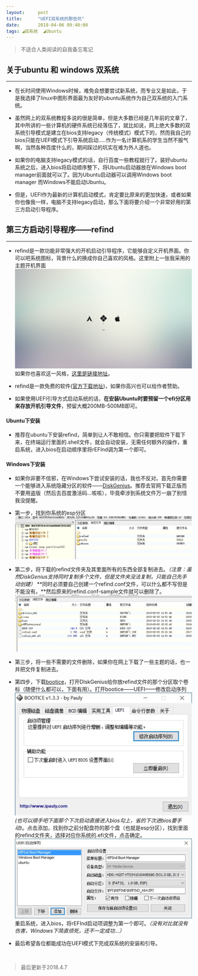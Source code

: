 ```yaml
---
layout:     post
title:      "UEFI双系统的那些坑"
date:       2018-04-06 09:40:00
tags: ◢双系统  ◢Ubuntu
---
```

> 不适合人类阅读的自我备忘笔记  

## 关于ubuntu 和 windows 双系统
---

- 在长时间使用Windows时候，难免会想要尝试新系统，而专业又是如此，于是我选择了linux中图形界面最为友好的ubuntu系统作为自己双系统的入门系统。

- 虽然网上的双系统教程多说的很是简单，但是大多数已经是几年前的文章了，其中所讲的一些计算机的硬件系统已经落伍了，就比如说，网上绝大多数的双系统引导模式是建立在bios支持legacy（传统模式）模式下的，然而我自己的bios只能在UEFI模式下引导系统启动.....作为一名计算机系的学生当然不服气啊，当然各种百度什么的，期间踩过的坑实在难为外人道也。

- 如果你的电脑支持legacy模式的话，自行百度一些教程就行了。装好ubuntu系统之后，进入bios将启动顺序整下，将Ubuntu启动器放在Windows boot manager前面就可以了。因为Ubuntu启动器可以调用Windows boot manager 而Windows不能启动Ubuntu。

- 但是，UEFI作为最新的计算机启动模式，肯定要比原来的更加快速，或者如果你也像我一样，电脑不支持legacy启动，那么下面将要介绍一个非常好用的第三方启动引导程序。

## 第三方启动引导程序——refind
---

- refind是一款功能非常强大的开机启动引导程序，它能够自定义开机界面。你可以吧系统图标，背景什么的换成你自己喜欢的风格。这里附上一张我采用的主题开机界面![](/images/linux-and-windows/opening-bg.jpg)如果你也喜欢这一风格，[这里是链接地址](https://github.com/EvanPurkhiser/rEFInd-minimal)。

- refind是一款免费的软件([官方下载地址](http://www.rodsbooks.com/refind/getting.html))，如果你高兴也可以给作者赞助。

- 如果使用UEFI引导方式启动系统的话，**在安装Ubuntu时要预留一个efi分区用来存放开机引导文件**，预留大概200MB-500MB即可。

#### Ubuntu下安装

- 推荐在ubuntu下安装refind，简单到让人不敢相信。你只需要把软件下载下来，在终端运行里面的.shell文件，就会自动安装，无需任何额外的操作，重启系统，进入bios在启动顺序里将rEFInd调为第一个即可。

#### Windows下安装

- 如果你非要不信邪，在Windows下尝试安装的话，我也不反对。首先你需要一个能够进入系统隐藏分区的软件——[DiskGenius](http://www.diskgenius.cn/)。推荐去官网下载正版而不要用盗版（然后去百度激活码...咳咳），毕竟牵涉到系统文件万一崩了别怪我没提醒。

- 第一步，找到你系统的esp分区![](/img/linux-and-windows/ubuntu-boot.jpg)

- 第二步，将下载的refind文件夹及其里面所有的东西全部复制进去。*（注意：虽然DiskGenius支持同时复制多个文件，但是文件夹没法复制，只能自己先手动创建）* **同时必须要自己创建一个refind.conf文件，可以什么都不写但是不能没有。**然后原来的refind.conf-sample文件就可以删除了。![](/img/linux-and-windows/refind-info.jpg)

- 第三步，将一些不需要的文件删除，如果你在网上下载了一些主题的话，也一并把文件复制进去。

- 第四步，下载[bootice](https://bootice.en.softonic.com/?ex=REG-60.2)，打开DIskGenius给你放refind文件的那个分区取个卷标（随便什么都可以，下面有用）。打开bootice——UEFI——修改启动序列![](/img/linux-and-windows/bootice01.jpg)*(也可以顺手吧下面那个下次启动直接进入bios勾上，省的下次进bios要手动)*。点击添加，找到你之前分配盘符的那个盘（也就是esp分区），找到里面的refind文件夹，选择对应你系统的.efi文件，点击确定。![](/img/linux-and-windows/bootice02.jpg)重启系统，进入bios，将rEFInd启动项调整为第一个即可。*（没有对比就没有伤害，Windows下简直烦死，还不一定成功...）*

- 最后希望各位都能成功在UEFI模式下完成双系统的安装和引导。


<br>

>最后更新于2018.4.7
